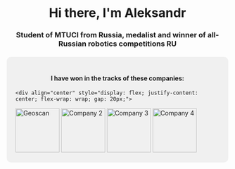 
<h1 align="center">Hi there, I'm Aleksandr</h1>
<h3 align="center">Student of MTUCI from Russia, medalist and winner of all-Russian robotics competitions <strong>RU</strong></h3>

<div style="background-color: #f0f0f0; padding: 20px; border-radius: 10px; margin: 20px 0;">
    <h4 align="center"><strong>I have won in the tracks of these companies:</strong></h4>
    
    <div align="center" style="display: flex; justify-content: center; flex-wrap: wrap; gap: 20px;">
<img src="https://github.com/ekimenkov33/pictures/blob/master/geo.png?raw=true" alt="Geoscan" width="100" height="100">
    <img src="https://github.com/ekimenkov33/pictures/blob/master/app.png?raw=true" alt="Company 2" width="100" height="100">
    <img src="https://github.com/ekimenkov33/pictures/blob/master/odk.png?raw=true" alt="Company 3" width="100" height="100">
    <img src="https://static.tildacdn.com/tild6637-6362-4665-b161-613764303539/7_logo_klimov.png" alt="Company 4" width="100" height="100">
    </div>
</div>

<!--
**ekimenkov33/ekimenkov33** is a ✨ _special_ ✨ repository because its `README.md` (this file) appears on your GitHub profile.

Here are some ideas to get you started:

- 🔭 I’m currently working on ...
- 🌱 I’m currently learning ...
- 👯 I’m looking to collaborate on ...
- 🤔 I’m looking for help with ...
- 💬 Ask me about ...
- 📫 How to reach me: ...
- 😄 Pronouns: ...
- ⚡ Fun fact: ...
-->
